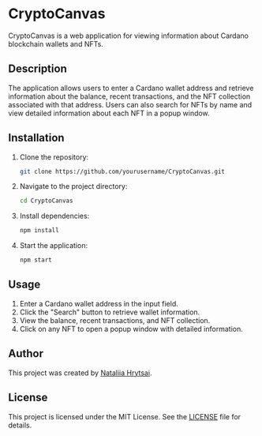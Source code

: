 # CryptoCanvas
CryptoCanvas is a web application for viewing information about Cardano blockchain wallets and NFTs.

## Description

The application allows users to enter a Cardano wallet address and retrieve information about the balance, recent transactions, and the NFT collection associated with that address. Users can also search for NFTs by name and view detailed information about each NFT in a popup window.

## Installation

1. Clone the repository:
   ```bash
   git clone https://github.com/yourusername/CryptoCanvas.git
   ```
2. Navigate to the project directory:
   ```bash
   cd CryptoCanvas
   ```
3. Install dependencies:
   ```bash
   npm install
   ```
4. Start the application:
   ```bash
   npm start
   ```

## Usage

1. Enter a Cardano wallet address in the input field.
2. Click the "Search" button to retrieve wallet information.
3. View the balance, recent transactions, and NFT collection.
4. Click on any NFT to open a popup window with detailed information.

## Author

This project was created by [Nataliia Hrytsai](https://github.com/nataliiacat).

## License

This project is licensed under the MIT License. See the [LICENSE](LICENSE) file for details.
